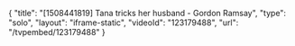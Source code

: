 {
    "title": "[1508441819] Tana tricks her husband - Gordon Ramsay",
    "type": "solo",
    "layout": "iframe-static",
    "videoId": "123179488",
    "url": "\/tvpembed\/123179488"
}